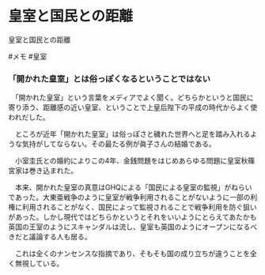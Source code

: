 # 皇室と国民との距離
皇室と国民との距離

#メモ #皇室



### 「開かれた皇室」とは俗っぽくなるということではない

　「開かれた皇室」という言葉をメディアでよく聞く。どちらかというと国民に寄り添う、距離感の近い皇室、ということで上皇后陛下の平成の時代からよく使われだした。

　ところが近年「開かれた皇室」は俗っぽさと穢れた世界へと足を踏み入れるような気持がしてならない。その最たる例が眞子さんの結婚である。

　小室圭氏との婚約によりこの4年、金銭問題をはじめあらゆる問題に皇室秋篠宮家は巻き込まれた。





　本来、開かれた皇室の真意はGHQによる「国民による皇室の監視」がねらいであった。大東亜戦争のように皇室が戦争利用されることがないように一部の利権に利用されることがなく、国民によって監視されることで戦争利用を防ぐ狙いがあった。しかし現代ではどちらかというとそれをいいようにとらえてあたかも英国の王室のようにスキャンダルは流し、皇室も英国のようにオープンになるべきだと議論する人も居る。

　これは全くのナンセンスな指摘であり、そもそも国の成り立ちが違うことを全く無視している。



